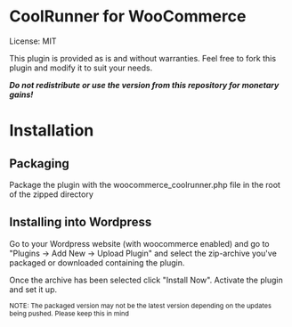 CoolRunner for WooCommerce
==========================

License: MIT

This plugin is provided as is and without warranties.
Feel free to fork this plugin and modify it to suit your needs.

_**Do not redistribute or use the version from this repository for monetary gains!**_

# Installation

## Packaging

Package the plugin with the woocommerce_coolrunner.php file in the root of the zipped directory

## Installing into Wordpress

Go to your Wordpress website (with woocommerce enabled) and go to "Plugins -> Add New -> Upload Plugin" and select the zip-archive you've packaged or downloaded containing the plugin.

Once the archive has been selected click "Install Now". Activate the plugin and set it up.

<small>NOTE: The packaged version may not be the latest version depending on the updates being pushed. Please keep this in mind</small>